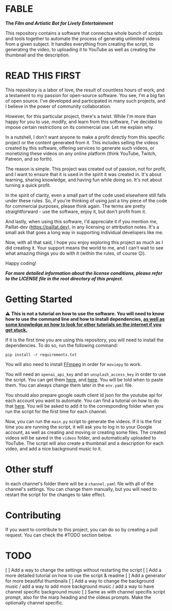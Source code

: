 # FABLE

**The *Film and Artistic Bot for Lively Entertainment***

This repository contains a software that connectsa whole bunch of scripts and tools together to automate the process of generatig unlimited videos from a given subject. It handles everything from creating the script, to generating the video, to uploading it to YouTube as well as creating the thumbnail and the description.

# READ THIS FIRST
This repository is a labor of love, the result of countless hours of work, and a testament to my passion for open-source software. You see, I'm a big fan of open source. I've developed and participated in many such projects, and I believe in the power of community collaboration.

However, for this particular project, there's a twist. While I'm more than happy for you to use, modify, and learn from this software, I've decided to impose certain restrictions on its commercial use. Let me explain why.

In a nutshell, I don't want anyone to make a profit directly from this specific project or the content generated from it. This includes selling the videos created by this software, offering services to generate such videos, or monetizing these videos on any online platform (think YouTube, Twitch, Patreon, and so forth).

The reason is simple. This project was created out of passion, not for profit, and I want to ensure that it is used in the spirit it was created in. It's about learning, sharing knowledge, and having fun while doing so. It's not about turning a quick profit.

In the spirit of clarity, even a small part of the code used elsewhere still falls under these rules. So, if you're thinking of using just a tiny piece of the code for commercial purposes, please think again. The terms are pretty straightforward - use the software, enjoy it, but don't profit from it.

And lastly, when using this software, I'd appreciate it if you mention me, Paillat-dev (https://paillat.dev), in any licensing or attribution notes. It's a small ask that goes a long way in supporting individual developers like me.

Now, with all that said, I hope you enjoy exploring this project as much as I did creating it. Your support means the world to me, and I can't wait to see what amazing things you do with it (within the rules, of course 😉).

Happy coding!

***For more detailed information about the license conditions, please refer to the LICENSE file in the root directory of this project.***

# Getting Started
:warning: <strong> This is not a tutorial on how to use the software. You will need to know how to use the command line and how to install dependencies, <ins>as well as some knowledge on how to look for other tutorials on the internet if you get stuck.</ins></strong>

If it is the first time you are using this repository, you will need to install the dependencies. To do so, run the following command:
```
pip install -r requirements.txt
```
You will also need to install [FFmpeg](https://ffmpeg.org/download.html) in order for `moviepy` to work.

You will need an `openai_api_key` and an `unsplash_access_key` in order to use the script. You can get them [here](https://beta.openai.com/), and [here](https://unsplash.com/developers). You will be told when to paste them. You can always change them later in the `env.yaml` file.

You should also prepare google oauth client id json for the youtube api for each account you want to automate. You can find a tutorial on how to do that [here](https://developers.google.com/youtube/v3/quickstart/python). You will be asked to add it to the corresponding folder when you run the script for the first time for each channel.

Now, you can run the `main.py` script to generate the videos. If it is the first time you are running the script, it will ask you to log in to your Google account, as well as creating and moving or creating some files. The created videos will be saved in the `videos` folder, and automatically uploaded to YouTube. The script will also create a thumbnail and a description for each video, and add a nice background music to it.

# Other stuff
In each channel's folder there will be a `channel.yaml` file with all of the channel's settings. You can change them manually, but you will need to restart the script for the changes to take effect.

# Contributing
If you want to contribute to this project, you can do so by creating a pull request. You can check the #TODO section below.

# TODO
[ ] Add a way to change the settings without restarting the script
[ ] Add a more detailed tutorial on how to use the script & readme
[ ] Add a generator for more beautiful thumbnails
[ ] Add a way to change the background music / add a way to add more background music / add a way to have channel specific background music
[ ] Same as with channel specifis script prompt, also for the marp heading and the oîdeas prompts. Make the optionally channel specific.